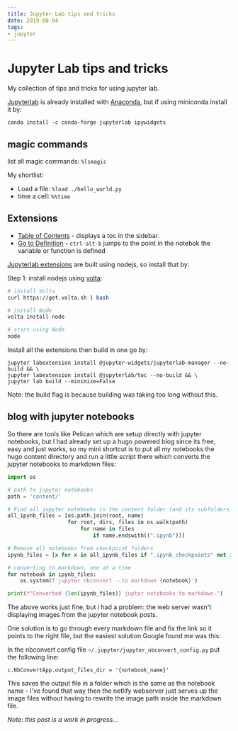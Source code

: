 ```yaml
---
title: Jupyter Lab tips and tricks
date: 2019-08-04
tags:
- jupyter
---
```


# Jupyter Lab tips and tricks

My collection of tips and tricks for using jupyter lab.

[Jupyterlab](https://jupyterlab.readthedocs.io/en/stable/) is already installed with [Anaconda](https://www.anaconda.com/distribution/), but if using miniconda install it by:

`conda install -c conda-forge jupyterlab ipywidgets`

## magic commands

list all magic commands: `%lsmagic`

My shortlist:

- Load a file: `%load ./hello_world.py`
- time a cell: `%%time`

## Extensions

- [Table of Contents](https://github.com/jupyterlab/jupyterlab-toc) - displays a toc in the sidebar.
- [Go to Definition](https://github.com/krassowski/jupyterlab-go-to-definition) - `ctrl-alt-b` jumps to the point in the notebok the variable or function is defined

[Jupyterlab extensions](https://www.npmjs.com/search?q=keywords:jupyterlab-extension) are built using nodejs, so install that by:

Step 1: install nodejs using [volta](https://volta.sh/):

```bash
# install Volta
curl https://get.volta.sh | bash

# install Node
volta install node

# start using Node
node
```

Install all the extensions then build in one go by:

```
jupyter labextension install @jupyter-widgets/jupyterlab-manager --no-build && \
jupyter labextension install @jupyterlab/toc --no-build && \
jupyter lab build --minimize=False
```

Note: the build flag is because building was taking too long without this.

## blog with jupyter notebooks

So there are tools like Pelican which are setup directly with jupyter notebooks, but I had already set up a hugo powered blog since its free, easy and just works, so my mini shortcut is to put all my notebooks the hugo content directory and run a little script there which converts the jupyter notebooks to markdown files:

```python
import os

# path to jupyter notebooks 
path = 'content/'

# Find all jupyter notebooks in the content folder (and its subfolders)
all_ipynb_files = [os.path.join(root, name)
                   for root, dirs, files in os.walk(path)
                       for name in files
                           if name.endswith((".ipynb"))]

# Remove all notebooks from checkpoint folders
ipynb_files = [x for x in all_ipynb_files if ".ipynb_checkpoints" not in x]

# converting to markdown, one at a time
for notebook in ipynb_files:
    os.system(f'jupyter nbconvert --to markdown {notebook}')

print(f"Converted {len(ipynb_files)} jupter notebooks to markdown.")
```

The above works just fine, but i had a problem: the web server wasn't displaying images from the jupyter notebook posts.

One solution is to go through every markdown file and fix the link so it points to the right file, but the easiest solution Google found me was this:

In the nbconvert config file `~/.jupyter/jupyter_nbconvert_config.py` put the following line:

`c.NbConvertApp.output_files_dir = '{notebook_name}'`

This saves the output file in a folder which is the same as the notebook name - I've found that way then the netlify webserver just serves up the image files without having to rewrite the image path inside the markdown file.


_Note: this post is a work in progress..._
